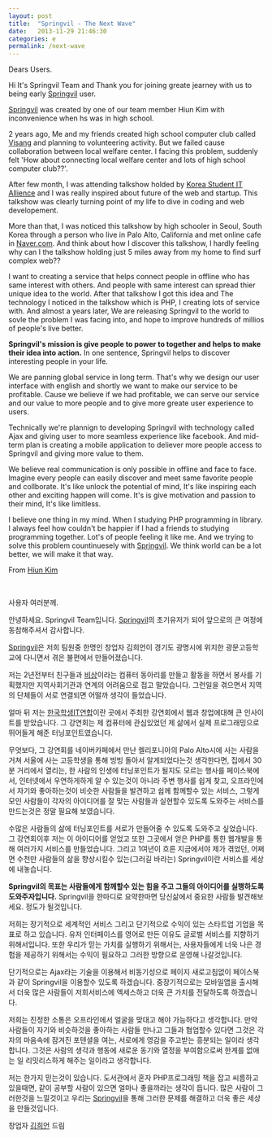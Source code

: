 ```yaml
---
layout: post
title:  "Springvil - The Next Wave"
date:   2013-11-29 21:46:30
categories: e
permalink: /next-wave
---
```


Dears Users.

Hi It's Springvil Team and Thank you for joining greate jearney with us to being early [Springvil][sv] user. 

[Springvil][sv] was created by one of our team member Hiun Kim with inconvenience when hs was in high school. 

2 years ago, Me and my friends created high school computer club called [Visang][visang] and planning to volunteering activity. But we failed cause collaboration between local welfare center. I facing this problem, suddenly felt 'How about connecting local welfare center and lots of high school computer club??'. 

After few month, I was attending talkshow holded by [Korea Student IT Allience][ksia] and I was really inspired about future of the web and startup. This talkshow was clearly turning point of my life to dive in coding and web developement.

More than that, I was noticed this talkshow by high schooler in Seoul, South Korea through a person who live in Palo Alto, California and met online cafe in [Naver.com][naver]. And think about how I discover this talkshow, I hardly feeling why can I the talkshow holding just 5 miles away from my home to find surf complex web??

I want to creating a service that helps connect people in offline who has same interest with others. And people with same interest can spread thier unique idea to the world. After that talkshow I got this idea and The technology I noticed in the talkshow which is PHP, I creating lots of service with. And almost a years later, We are releasing Springvil to the world to sovle the problem I was facing into, and hope to improve hundreds of millios of people's live better.

**Springvil's mission is give people to power to together and helps to make their idea into action.** In one sentence, Springvil helps to discover interesting people in your life.

We are panning global service in long term. That's why we design our user interface with english and shortly we want to make our service to be profitable. Cause we believe if we had profitable, we can serve our service and our value to more people and to give more greate user experience to users. 

Technically we're plannign to developing Springvil with technology called Ajax and giving user to more seamless experience like facebook. And mid-term plan is creating a mobile application to deliever more people access to Springvil and giving more value to them.

We believe real communication is only possible in offline and face to face. Imagine every people can easily discover and meet same favorite people and collborate. It's like unlock the potential of mind, It's like inspiring each other and exciting happen will come. It's is give motivation and passion to their mind, It's like limitless.

I believe one thing in my mind. When I studying PHP programming in library. I always feel how couldn't be happier if I had a friends to studying programming together. Lot's of people feeling it like me. And we trying to solve this problem countinuesely with [Springvil][sv]. We think world can be a lot better, we will make it that way. 

<p style="margin-left:auto; margin-right:0px;">From <a href="http://www.facebook.com/openhiun">Hiun Kim</a></p>

<br />

사용자 여러분께.

안녕하세요. Springvil Team입니다. [Springvil][sv]의 초기유저가 되어 앞으로의 큰 여정에 동참해주셔서 감사합니다.

[Springvil][sv]은 저희 팀원중 한명인 창업자 김희언이 경기도 광명시에 위치한 광문고등학교에 다니면서 겪은 불편에서 만들어졌습니다.

저는 2년전부터 친구들과 [비상][visang]이라는 컴퓨터 동아리를 만들고 활동을 하면서 봉사를 기획했지만 지역사회기관과 연계의 어려움으로 접고 말았습니다. 그런일을 겪으면서 지역의 단체들이 서로 연결되면 어떨까 생각이 들었습니다. 

얼마 뒤 저는 [한국학생IT연합][ksia]이란 곳에서 주최한 강연회에서 웹과 창업에대해 큰 인사이트를 받았습니다. 그 강연회는 제 컴퓨터에 관심있었던 제 삶에서 실제 프로그래밍으로 뛰어들게 해준 터닝포인트였습니다. 

무엇보다, 그 강연회를 네이버카페에서 만난 켈리포니아의 Palo Alto시에 사는 사람을 거쳐 서울에 사는 고등학생을 통해 빙빙 돌아서 알게되었다는것 생각한다면, 집에서 30분 거리에서 열리는, 한 사람의 인생에 터닝포인트가 될지도 모르는 행사를 페이스북에서, 인터넷에서 우연하게하게 알 수 있는것이 아니라 주변 행사를 쉽게 찾고, 오프라인에서 자기와 좋아하는것이 비슷한 사람들을 발견하고 쉽께 함께할수 있는 서비스, 그렇게 모인 사람들이 각자의 아이디어를 잘 맞는 사람들과 실현할수 있도록 도와주는 서비스를 만드는것은 정말 필요해 보였습니다. 

수많은 사람들의 삶에 터닝포인트를 서로가 만들어줄 수 있도록 도와주고 싶었습니다. 그 강연회이후 저는 이 아이디어를 얻었고 또한 그곳에서 얻은 PHP를 통한 웹개발을 통해 여러가지 서비스를 만들었습니다. 그리고 1여년이 흐른 지금에서야 제가 겪었던, 어쩌면 수천만 사람들의 삶을 향상시킬수 있는(그러길 바라는) Springvil이란 서비스를 세상에 내놓습니다.

**Springvil의 목표는 사람들에게 함께할수 있는 힘을 주고 그들의 아이디어를 실행하도록 도와주자입니다.** Springvil을 한마디로 요약한마면 당신삶에서 중요한 사람들 발견해보세요. 정도가 될것입니다.

저희는 장기적으로 세계적인 서비스 그리고 단기적으로 수익이 있는 스타트업 기업을 목표로 하고 있습니다. 유저 인터페이스를 영어로 만든 이유도 글로벌 서비스를 지향하기 위해서입니다. 또한 우리가 믿는 가치를 실행하기 위해서는, 사용자들에게 너욱 나은 경험을 제공하기 위해서는 수익이 필요하고 그러한 방향으로 운영해 나갈것입니다.

단기적으로는 Ajax라는 기술을 이용해서 비동기성으로 페이지 새로고침없이 페이스북과 같이 Springvil을 이용할수 있도록 하겠습니다. 중장기적으로는 모바일앱을 출시해서 더욱 많은 사람들이 저희서비스에 엑세스하고 더욱 큰 가치를 전달하도록 하겠습니다.

저희는 진정한 소통은 오프라인에서 얼굴을 맞대고 해야 가능하다고 생각합니다. 만약 사람들이 자기와 비슷하것을 좋아하는 사람들 만나고 그들과 협업할수 있다면 그것은 각자의 마음속에 잠겨진 포텐셜을 여는, 서로에게 영감을 주고받는 흥분되는 일이라 생각합니다. 그것은 사람의 생각과 행동에 새로운 동기와 열정을 부여함으로써 한계를 없애는 일 리밋리스하게 해주는 일이라고 생각합니다.

저는 한가지 믿는것이 있습니다. 도서관에서 혼자 PHP프로그래밍 책을 잡고 씨름하고 있을때면, 같이 공부할 사람이 있으면 얼마나 좋을까라는 생각이 듭니다. 많은 사람이 그러한것을 느낄것이고 우리는 [Springvil][sv]을 통해 그러한 문제를 해결하고 더욱 좋은 세상을 만들것입니다.

<p style="margin-left:auto; margin-right:0px;">창업자 <a href="http://www.facebook.com/openhiun">김희언</a> 드림</p>

[sv]: https://www.springvil.com
[visang]: https://www.visang.org
[ksia]: https://www.smartksia.org
[naver]: https://www.naver.com
